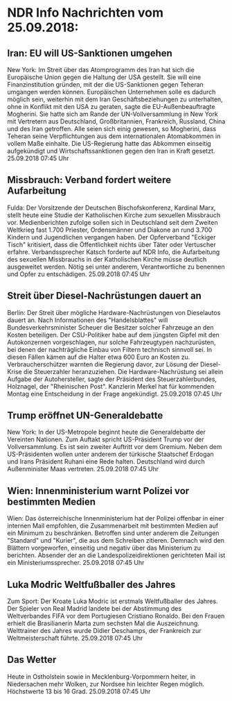 # NDR Info Nachrichten vom 25.09.2018:


## Iran: EU will US-Sanktionen umgehen
New York: Im Streit über das Atomprogramm des Iran hat sich die Europäische Union gegen die Haltung der USA gestellt. Sie will eine Finanzinstitution gründen, mit der die US-Sanktionen gegen Teheran umgangen werden können. Europäischen Unternehmen solle es dadurch möglich sein, weiterhin mit dem Iran Geschäftsbeziehungen zu unterhalten, ohne in Konflikt mit den USA zu geraten, sagte die EU-Außenbeauftragte Mogherini. Sie hatte sich am Rande der UN-Vollversammlung in New York mit Vertretern aus Deutschland, Großbritannien, Frankreich, Russland, China und des Iran getroffen. Alle seien sich einig gewesen, so Mogherini, dass Teheran seine Verpflichtungen aus dem internationalen Atomabkommen in vollem Maße einhalte. Die US-Regierung hatte das Abkommen einseitig aufgekündigt und Wirtschaftssanktionen gegen den Iran in Kraft gesetzt. 25.09.2018 07:45 Uhr 

## Missbrauch: Verband fordert weitere Aufarbeitung
Fulda: Der Vorsitzende der Deutschen Bischofskonferenz, Kardinal Marx, stellt heute eine Studie der Katholischen Kirche zum sexuellen Missbrauch vor. Medienberichten zufolge sollen sich in Deutschland seit dem Zweiten Weltkrieg fast 1.700 Priester, Ordensmänner und Diakone an rund 3.700 Kindern und Jugendlichen vergangen haben. Der Opferverband "Eckiger Tisch" kritisiert, dass die Öffentlichkeit nichts über Täter oder Vertuscher erfahre. Verbandssprecher Katsch forderte auf NDR Info, die Aufarbeitung des sexuellen Missbrauchs in der Katholischen Kirche müsse deutlich ausgeweitet werden. Nötig sei unter anderem, Verantwortliche zu benennen und Opfer zu entschädigen. 25.09.2018 07:45 Uhr 

## Streit über Diesel-Nachrüstungen dauert an
Berlin: Der Streit über mögliche Hardware-Nachrüstungen von Dieselautos dauert an. Nach Informationen des "Handelsblattes" will Bundesverkehrsminister Scheuer die Besitzer solcher Fahrzeuge an den Kosten beteiligen. Der CSU-Politiker habe auf dem jüngsten Gipfel mit den Autokonzernen vorgeschlagen, nur solche Fahrzeugtypen nachzurüsten, bei denen der nachträgliche Einbau von Filtern technisch sinnvoll sei. In diesen Fällen kämen auf die Halter etwa 600 Euro an Kosten zu. Verbraucherschützer warnten die Regierung davor, zur Lösung der Diesel-Krise die Steuerzahler heranzuziehen. Die Hardware-Nachrüstung sei allein Aufgabe der Autohersteller, sagte der Präsident des Steuerzahlerbundes, Holznagel, der "Rheinischen Post". Kanzlerin Merkel hat für kommenden Montag eine Entscheidung in der Frage angekündigt. 25.09.2018 07:45 Uhr 

## Trump eröffnet UN-Generaldebatte
New York: In der US-Metropole beginnt heute die Generaldebatte der Vereinten Nationen. Zum Auftakt spricht US-Präsident Trump vor der Vollversammlung. Es ist sein zweiter Auftritt vor dem Gremium. Neben dem US-Präsidenten wollen unter anderem der türkische Staatschef Erdogan und Irans Präsident Ruhani eine Rede halten. Deutschland wird durch Außenminister Maas vertreten. 25.09.2018 07:45 Uhr 

## Wien: Innenministerium warnt Polizei vor bestimmten Medien
Wien: Das österreichische Innenministerium hat der Polizei offenbar in einer internen Mail empfohlen, die Zusammenarbeit mit bestimmten Medien auf ein Minimum zu beschränken. Betroffen sind unter anderem die Zeitungen "Standard" und "Kurier", die aus dem Schreiben zitieren. Demnach wird den Blättern vorgeworfen, einseitig und negativ über das Ministerium zu berichten. Absender der an die Landespolizeidirektionen gerichteten Mail ist ein Ministeriumssprecher. 25.09.2018 07:45 Uhr 

## Luka Modric Weltfußballer des Jahres
Zum Sport:	Der Kroate Luka Modric ist erstmals Weltfußballer des Jahres. Der Spieler von Real Madrid landete bei der Abstimmung des Weltverbandes FIFA vor dem Portugiesen Cristiano Ronaldo. Bei den Frauen erhielt die Brasilianerin Marta zum sechsten Mal die Auszeichnung. Welttrainer des Jahres wurde Didier Deschamps, der Frankreich zur Weltmeisterschaft führte. 25.09.2018 07:45 Uhr 

## Das Wetter
Heute in Ostholstein sowie in Mecklenburg-Vorpommern heiter, in Niedersachen mehr Wolken, zur Nordsee hin leichter Regen möglich. Höchstwerte 13 bis 16 Grad. 25.09.2018 07:45 Uhr 
